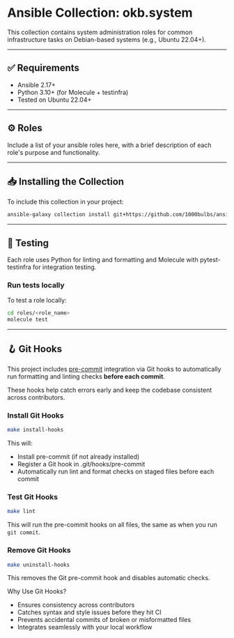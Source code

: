 # Ansible Collection: okb.system

This collection contains system administration roles for common infrastructure tasks on Debian-based systems (e.g., Ubuntu 22.04+).

---

## ✅ Requirements

- Ansible 2.17+
- Python 3.10+ (for Molecule + testinfra)
- Tested on Ubuntu 22.04+

---

## ⚙️ Roles

Include a list of your ansible roles here, with a brief description of each role's purpose and functionality.

---

## 📥 Installing the Collection

To include this collection in your project:

```bash
ansible-galaxy collection install git+https://github.com/1000bulbs/ansible.okb.system.git
```

---

## 🧪 Testing

Each role uses Python for linting and formatting and Molecule with pytest-testinfra for integration testing.

### Run tests locally

To test a role locally:

```bash
cd roles/<role_name>
molecule test
```

---

## 🪝 Git Hooks

This project includes [pre-commit](https://pre-commit.com/) integration via Git hooks to automatically run formatting and linting checks **before each commit**.

These hooks help catch errors early and keep the codebase consistent across contributors.

### Install Git Hooks

```bash
make install-hooks
```

This will:

- Install pre-commit (if not already installed)
- Register a Git hook in .git/hooks/pre-commit
- Automatically run lint and format checks on staged files before each commit

### Test Git Hooks

```bash
make lint
```

This will run the pre-commit hooks on all files, the same as when you run `git commit`.

### Remove Git Hooks

```bash
make uninstall-hooks
```

This removes the Git pre-commit hook and disables automatic checks.

Why Use Git Hooks?

- Ensures consistency across contributors
- Catches syntax and style issues before they hit CI
- Prevents accidental commits of broken or misformatted files
- Integrates seamlessly with your local workflow
